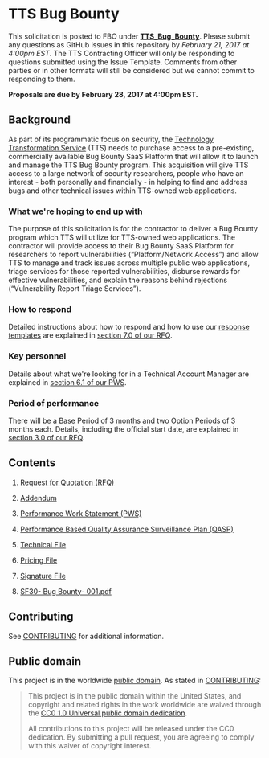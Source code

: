 # TTS Bug Bounty

This solicitation is posted to FBO under [**TTS_Bug_Bounty**](https://www.fbo.gov/notices/e21b0d5dd866c3bf82c9013e24272403). Please submit any questions as GitHub issues in this repository by *February 21, 2017 at 4:00pm EST*. The TTS Contracting Officer will only be responding to questions submitted using the Issue Template. Comments from other parties or in other formats will still be considered but we cannot commit to responding to them.

**Proposals are due by February 28, 2017 at 4:00pm EST.**

## Background

As part of its programmatic focus on security, the [Technology Transformation Service](https://www.gsa.gov/portal/category/25729) (TTS) needs to purchase access to a pre-existing, commercially available Bug Bounty SaaS Platform that will allow it to launch and manage the TTS Bug Bounty program. This acquisition will give TTS access to a large network of security researchers, people who have an interest - both personally and financially - in helping to find and address bugs and other technical issues within TTS-owned web applications.

### What we're hoping to end up with

The purpose of this solicitation is for the contractor to deliver a Bug Bounty program which TTS will utilize for TTS-owned web applications. The contractor will provide access to their Bug Bounty SaaS Platform for researchers to report vulnerabilities (“Platform/Network Access”) and allow TTS to manage and track issues across multiple public web applications, triage services for those reported vulnerabilities, disburse rewards for effective vulnerabilities, and explain the reasons behind rejections (“Vulnerability Report Triage Services”).

### How to respond

Detailed instructions about how to respond and how to use our [response templates](solicitation_documents/response_templates) are explained in [section 7.0 of our RFQ](solicitation_documents/001_RFQ.md#70-quotation-instructions).

### Key personnel

Details about what we're looking for in a Technical Account Manager are explained in [section 6.1 of our PWS](solicitation_documents/003_PWS.md#61-key-personnel).

### Period of performance

There will be a Base Period of 3 months and two Option Periods of 3 months each. Details, including the official start date, are explained in [section 3.0 of our RFQ](solicitation_documents/001_RFQ.md#30-period-of-performance).

## Contents

1. [Request for Quotation (RFQ)](solicitation_documents/001_RFQ.md)

2. [Addendum](solicitation_documents/002_Addendum.md)

3. [Performance Work Statement (PWS)](solicitation_documents/003_PWS.md)

4. [Performance Based Quality Assurance Surveillance Plan (QASP)](solicitation_documents/004_QASP.md)

5. [Technical File](solicitation_documents/response_templates/005_TECHNICAL_FILE.yaml)

6. [Pricing File](solicitation_documents/response_templates/006_PRICING_FILE.yaml)

7. [Signature File](solicitation_documents/response_templates/007_SIGNATURE_FILE.md)

8. [SF30- Bug Bounty- 001.pdf](solicitation_documents/SF30-%20Bug%20Bounty-%20001.pdf)

## Contributing

See [CONTRIBUTING](CONTRIBUTING.md) for additional information.

## Public domain

This project is in the worldwide [public domain](LICENSE.md). As stated in [CONTRIBUTING](CONTRIBUTING.md):

> This project is in the public domain within the United States, and copyright and related rights in the work worldwide are waived through the [CC0 1.0 Universal public domain dedication](https://creativecommons.org/publicdomain/zero/1.0/).
>
> All contributions to this project will be released under the CC0 dedication. By submitting a pull request, you are agreeing to comply with this waiver of copyright interest.
